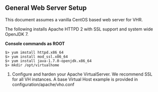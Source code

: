 ## General Web Server Setup

This document assumes a vanilla CentOS based web server for VHR.

The following installs Apache HTTPD 2 with SSL support and system wide OpenJDK 7.

**Console commands as ROOT**
  
    $> yum imstall httpd.x86_64
    $> yum install mod_ssl.x86_64
    $> yum install java-1.7.0-openjdk.x86_64
    $> mkdir /opt/virtualhome

1. Configure and harden your Apache VirtualServer. We recommend SSL for all VH instances. A base Virtual Host example is provided in configuration/apache/vho.conf
